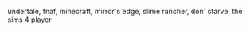 undertale, fnaf, minecraft, mirror's edge, slime rancher, don' starve, the sims 4 player
<!---
spiderhell330/spiderhell330 is a ✨ special ✨ repository because its `README.md` (this file) appears on your GitHub profile.
You can click the Preview link to take a look at your changes.
--->
